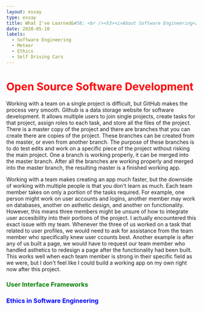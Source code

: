 ```yaml
---
layout: essay
type: essay
title: What I've Learned&#58; <br /><h3><i>About Software Engineering</i></h3>
date: 2020-05-10
labels:
  - Software Engineering
  - Meteor
  - Ethics
  - Self Driving Cars
---
```


<h1 style="color: red">Open Source Software Development</h1>
Working with a team on a single project is difficult, but GitHub makes the process very smooth.  Github is a data storage website for software development.  It allows multiple users to join single projects, create tasks for that project, assign roles to each task, and store all the files of the project.  There is a master copy of the project and there are branches that you can create there are copies of the project.  These branches can be created from the master, or even from another branch.  The purpose of these branches is to do test edits and work on a specific piece of the project without risking the main project.  One a branch is working properly, it can be merged into the master branch.  After all the branches are working properly and merged into the master branch, the resulting master is a finished working app.

Working with a team makes creating an app much faster, but the downside of working with multiple people is that you don't learn as much.  Each team member takes on only a portion of the tasks required.  For example, one person might work on user accounts and logins, another member may work on databases, another on asthetic design, and another on functionality.  However, this means three members might be unsure of how to integrate user accesibility into their portions of the project.  I actually encountered this exact issue with my team.  Whenever the three of us worked on a task that related to user profiles, we would need to ask for assistance from the team member who specifically knew user ccounts best.  Another example is after any of us built a page, we would have to request our team member who handled asthetics to redesign a page after the functionality had been built.  This works well when each team member is strong in their specific field as we were, but I don't feel like I could build a working app on my own right now after this project.

<h3 style="color: green">User Interface Frameworks</h3>


<h3 style="color: blue">Ethics in Software Engineering</h3>
